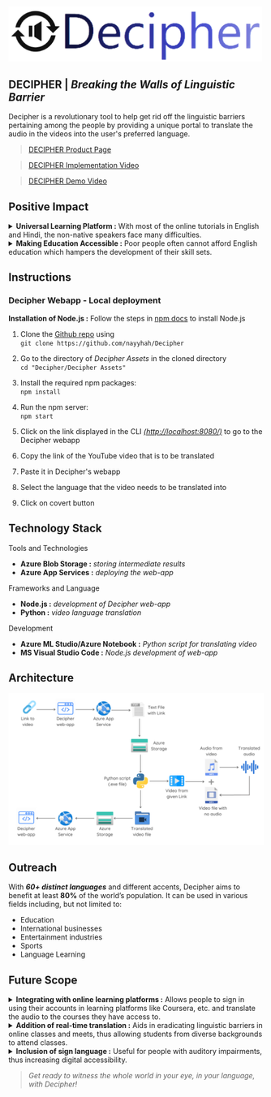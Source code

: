 <img src="./Decipher Assets/public/images/decipher_icon.png" alt="Logo" width="500">

## DECIPHER | <i>Breaking the Walls of Linguistic Barrier</i>


Decipher is a revolutionary tool to help get rid off the linguistic barriers pertaining among the people by providing a unique portal to translate the audio in the videos into the user's preferred language.

 > [DECIPHER Product Page](https://nayyhah.github.io/Decipher/)

 > [DECIPHER Implementation Video](https://youtu.be/G7GtTPWpFLc)
 
 > [DECIPHER Demo Video](https://youtu.be/mNOibFWrnRU)
 

## Positive Impact
<details>
    <summary><b>Universal Learning Platform :</b> With most of the online tutorials in English and Hindi, the non-native speakers face many difficulties.</summary>
</details>
<details>
    <summary><b>Making Education Accessible :</b> Poor people often cannot afford English education which hampers the development of their skill sets.</summary>
</details>

## Instructions
### Decipher Webapp - Local deployment
**Installation of Node.js :** Follow the steps in [npm docs](https://docs.npmjs.com/downloading-and-installing-node-js-and-npm/) to install Node.js

1. Clone the [Github repo](https://github.com/nayyhah/Decipher) using<br>
`git clone https://github.com/nayyhah/Decipher`

2. Go to the directory of *Decipher Assets* in the cloned directory<br>
`cd "Decipher/Decipher Assets"`

3. Install the required npm packages:<br>
`npm install`

4. Run the npm server:<br>
`npm start`

5. Click on the link displayed in the CLI *[(http://localhost:8080/)](http://localhost:8080/)* to go to the Decipher webapp

6. Copy the link of the YouTube video that is to be translated

7. Paste it in Decipher's webapp

8. Select the language that the video needs to be translated into

9. Click on covert button

## Technology Stack
Tools and Technologies
- **Azure Blob Storage :** *storing intermediate results*
- **Azure App Services :** *deploying the web-app*

Frameworks and Language
- **Node.js :** *development of Decipher web-app*
- **Python :** *video language translation*

Development
- **Azure ML Studio/Azure Notebook :** *Python script for translating video*
- **MS Visual Studio Code :** *Node.js development of web-app*


## Architecture
<img src="./Decipher Assets/public/images/DecipherArchitecture.png" alt="Logo" width="700">

## Outreach
With ___60+ distinct languages___ and different accents, Decipher aims to benefit at least __80%__ of the world’s population. It can be used in various fields including, but not limited to:

- Education
- International businesses
- Entertainment industries
- Sports
- Language Learning

## Future Scope
<details>
    <summary><b>Integrating with online learning platforms :</b> Allows people to sign in using their accounts in learning platforms like Coursera, etc. and translate the audio to the courses they have access to.</summary>
</details>
<details>
    <summary><b>Addition of real-time translation :</b> Aids in eradicating linguistic barriers in online classes and meets, thus allowing students from diverse backgrounds to attend classes.</summary>
</details>
<details>
    <summary><b>Inclusion of sign language :</b> Useful for people with auditory impairments, thus increasing digital accessibility.</summary>
</details> 

> <i>Get ready to witness the whole world in your eye, in your language, with Decipher!</i> 
